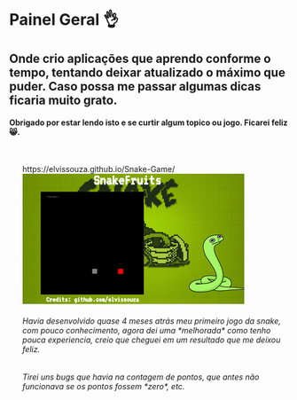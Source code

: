 <h1>Painel Geral 👌</h1>

<h2>Onde crio aplicações que aprendo conforme o tempo, tentando deixar atualizado o máximo que puder. Caso possa me passar algumas dicas ficaria muito grato.</h2>
<h4>Obrigado por estar lendo isto e se curtir algum topico ou jogo. Ficarei feliz 😸.</h4><br>
<ol
  <b>https://elvissouza.github.io/Snake-Game/<b><br>
    <img src ="https://raw.githubusercontent.com/elvissouza/elvissouza.github.io/master/Snake-Game/assets/gifOfGame.gif">
    <h6>Havia desenvolvido quase 4 meses atrás meu primeiro jogo da snake, com pouco conhecimento, agora dei uma *melhorada* como tenho    pouca experiencia, creio que cheguei em um resultado que me deixou feliz.</h6>
    <h6>Tirei uns bugs que havia na contagem de pontos, que antes não funcionava se os pontos fossem *zero*, etc.</h6>
<ol>
